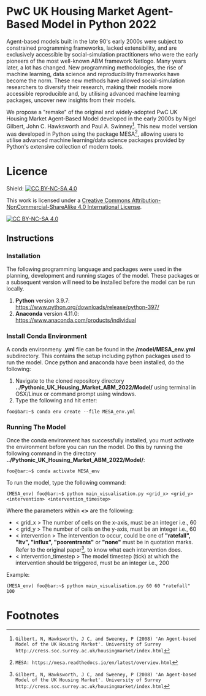 # PwC UK Housing Market Agent-Based Model in Python 2022
Agent-based models built in the late 90's early 2000s were subject to constrained programming frameworks, lacked extensibility, and are exclusively accessible by social-simulation practitioners who were the early pioneers of the most well-known ABM framework Netlogo. Many years later, a lot has changed. New programming methodologies, the rise of machine learning, data science and reproducibility frameworks have become the norm. These new methods have allowed social-simulation researchers to diversify their research, making their models more accessible reproducible and, by utilising advanced machine learning packages, uncover new insights from their models.

We propose a "remake" of the original and widely-adopted PwC UK Housing Market Agent-Based Model developed in the early 2000s by Nigel Gilbert, John C. Hawksworth and Paul A. Swinney[^1]. This new model version was developed in Python using the package MESA[^2], allowing users to utilise advanced machine learning/data science packages provided by Python's extensive collection of modern tools.

# Licence
Shield: [![CC BY-NC-SA 4.0][cc-by-nc-sa-shield]][cc-by-nc-sa]

This work is licensed under a
[Creative Commons Attribution-NonCommercial-ShareAlike 4.0 International License][cc-by-nc-sa].

[![CC BY-NC-SA 4.0][cc-by-nc-sa-image]][cc-by-nc-sa]

[cc-by-nc-sa]: http://creativecommons.org/licenses/by-nc-sa/4.0/
[cc-by-nc-sa-image]: https://licensebuttons.net/l/by-nc-sa/4.0/88x31.png
[cc-by-nc-sa-shield]: https://img.shields.io/badge/License-CC%20BY--NC--SA%204.0-lightgrey.svg


## Instructions


### Installation
The following programming language and packages were used in the planning, development and running  stages of the model. These packages or a subsequent version will need to be installed before the model can be run locally.


1. **Python** version 3.9.7: https://www.python.org/downloads/release/python-397/
2. **Anaconda** version 4.11.0: https://www.anaconda.com/products/individual


### Install Conda Environment
A conda environmeny **.yml** file can be found in the **/model/MESA_env.yml** subdirectory. This contains the setup including python packages used to run the model. Once python and anaconda have been installed, do the following:


1. Navigate to the cloned repository directory **../Pythonic_UK_Housing_Market_ABM_2022/Model/** using terminal in OSX/Linux or command prompt using windows.
2. Type the following and hit enter:
```console
foo@bar:~$ conda env create --file MESA_env.yml
```


### Running The Model
Once the conda environment has successfully installed, you must activate the environment before you can run the model. Do this by running the following command in the directory **../Pythonic_UK_Housing_Market_ABM_2022/Model/**:
```console
foo@bar:~$ conda activate MESA_env
```


To run the model, type the following command:
```console
(MESA_env) foo@bar:~$ python main_visualisation.py <grid_x> <grid_y> <intervention> <intervention_timestep>
```


Where the parameters within **<>** are the following:
- < grid_x >  The number of cells on the x-axis, must be an integer i.e., 60
- < grid_y >  The number of cells on the y-axis, must be an integer i.e., 60
- < intervention >  The intervention to occur, could be one of **"ratefall", "ltv", "influx", "poorentrants"** or **"none"** must be in quotation marks. Refer to the original paper[^1], to know what each intervention does.
- < intervention_timestep >  The model timestep (tick) at which the intervention should be triggered, must be an integer i.e., 200


Example:
```console
(MESA_env) foo@bar:~$ python main_visualisation.py 60 60 "ratefall" 100
```


# Footnotes
[^1]: ```Gilbert, N, Hawksworth, J C, and Sweeney, P (2008) 'An Agent-based Model of the UK Housing Market'. University of Surrey http://cress.soc.surrey.ac.uk/housingmarket/index.html```
[^2]: ```MESA: https://mesa.readthedocs.io/en/latest/overview.html```







